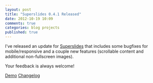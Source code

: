 ```yaml
---
layout: post
title: "Superslides 0.4.1 Released"
date: 2012-10-19 10:09
comments: true
categories: blog projects
published: true
---
```


<!-- more -->

I've released an update for [Superslides](http://nicinabox.github.com/superslides/) that includes some bugfixes for mobile/responsive and  a couple new features (scrollable content and additional non-fullscreen images).

Your feedback is always welcome!

<a href="http://nicinabox.github.com/superslides/" class="button radius">Demo</a>
<a href="https://github.com/nicinabox/superslides/blob/master/changelog.md" class="button radius secondary">Changelog</a>
